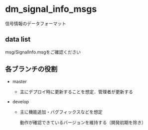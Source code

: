 # dm_signal_info_msgs

信号情報のデータフォーマット

## data list

msg/SignalInfo.msgをご確認ください

## 各ブランチの役割

- master

  - 主にデプロイ時に更新することを想定．管理者が更新する

- develop

  - 主に機能追加・バグフィックスなどを想定

    動作が確認できているバージョンを維持する（開発初期を除き）
